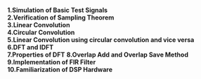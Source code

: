 **1.Simulation of Basic Test Signals**		
**2.Verification of Sampling Theorem**		
**3.Linear Convolution**		
**4.Circular Convolution**		
**5.Linear Convolution using circular convolution and vice versa**		
**6.DFT and IDFT**		
**7.Properties of DFT**	
**8.Overlap Add and Overlap Save Method**		
**9.Implementation of FIR Filter**		
**10.Familiarization of DSP Hardware**
